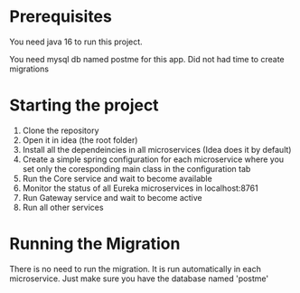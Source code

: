 # Prerequisites

You need java 16 to run this project.

You need mysql db named postme for this app. Did not had time to create migrations

# Starting the project

1. Clone the repository
2. Open it in idea (the root folder)
3. Install all the dependeincies in all microservices (Idea does it by default)
3. Create a simple spring configuration for each microservice where you set only the coresponding main class in the configuration tab
4. Run the Core service and wait to become available
5. Monitor the status of all Eureka microservices in localhost:8761
6. Run Gateway service and wait to become active
7. Run all other services

# Running the Migration

There is no need to run the migration. It is run automatically in each microservice. Just make sure you have the database named 'postme'

